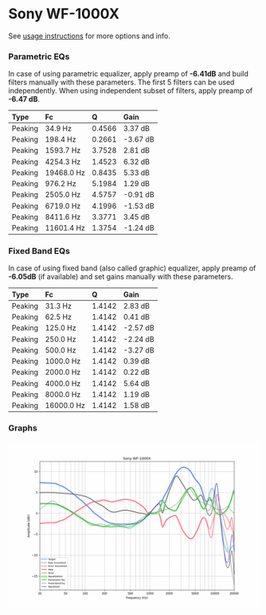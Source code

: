 # Sony WF-1000X
See [usage instructions](https://github.com/jaakkopasanen/AutoEq#usage) for more options and info.

### Parametric EQs
In case of using parametric equalizer, apply preamp of **-6.41dB** and build filters manually
with these parameters. The first 5 filters can be used independently.
When using independent subset of filters, apply preamp of **-6.47 dB**.

| Type    | Fc         |      Q | Gain     |
|:--------|:-----------|:-------|:---------|
| Peaking | 34.9 Hz    | 0.4566 | 3.37 dB  |
| Peaking | 198.4 Hz   | 0.2661 | -3.67 dB |
| Peaking | 1593.7 Hz  | 3.7528 | 2.81 dB  |
| Peaking | 4254.3 Hz  | 1.4523 | 6.32 dB  |
| Peaking | 19468.0 Hz | 0.8435 | 5.33 dB  |
| Peaking | 976.2 Hz   | 5.1984 | 1.29 dB  |
| Peaking | 2505.0 Hz  | 4.5757 | -0.91 dB |
| Peaking | 6719.0 Hz  | 4.1996 | -1.53 dB |
| Peaking | 8411.6 Hz  | 3.3771 | 3.45 dB  |
| Peaking | 11601.4 Hz | 1.3754 | -1.24 dB |

### Fixed Band EQs
In case of using fixed band (also called graphic) equalizer, apply preamp of **-6.05dB**
(if available) and set gains manually with these parameters.

| Type    | Fc         |      Q | Gain     |
|:--------|:-----------|:-------|:---------|
| Peaking | 31.3 Hz    | 1.4142 | 2.83 dB  |
| Peaking | 62.5 Hz    | 1.4142 | 0.41 dB  |
| Peaking | 125.0 Hz   | 1.4142 | -2.57 dB |
| Peaking | 250.0 Hz   | 1.4142 | -2.24 dB |
| Peaking | 500.0 Hz   | 1.4142 | -3.27 dB |
| Peaking | 1000.0 Hz  | 1.4142 | 0.39 dB  |
| Peaking | 2000.0 Hz  | 1.4142 | 0.22 dB  |
| Peaking | 4000.0 Hz  | 1.4142 | 5.64 dB  |
| Peaking | 8000.0 Hz  | 1.4142 | 1.19 dB  |
| Peaking | 16000.0 Hz | 1.4142 | 1.58 dB  |

### Graphs
![](./Sony%20WF-1000X.png)